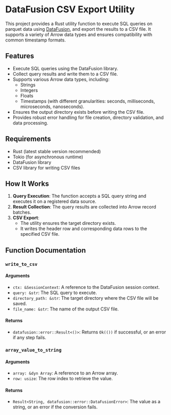 # DataFusion CSV Export Utility

This project provides a Rust utility function to execute SQL queries on parquet data using [DataFusion](https://arrow.apache.org/datafusion/), and export the results to a CSV file. It supports a variety of Arrow data types and ensures compatibility with common timestamp formats.

## Features

- Execute SQL queries using the DataFusion library.
- Collect query results and write them to a CSV file.
- Supports various Arrow data types, including:
  - Strings
  - Integers
  - Floats
  - Timestamps (with different granularities: seconds, milliseconds, microseconds, nanoseconds).
- Ensures the output directory exists before writing the CSV file.
- Provides robust error handling for file creation, directory validation, and data processing.

## Requirements

- Rust (latest stable version recommended)
- Tokio (for asynchronous runtime)
- DataFusion library
- CSV library for writing CSV files

## How It Works

1. **Query Execution**: The function accepts a SQL query string and executes it on a registered data source.
2. **Result Collection**: The query results are collected into Arrow record batches.
3. **CSV Export**:
   - The utility ensures the target directory exists.
   - It writes the header row and corresponding data rows to the specified CSV file.


## Function Documentation

### `write_to_csv`

#### Arguments

- `ctx: &SessionContext`: A reference to the DataFusion session context.
- `query: &str`: The SQL query to execute.
- `directory_path: &str`: The target directory where the CSV file will be saved.
- `file_name: &str`: The name of the output CSV file.

#### Returns

- `datafusion::error::Result<()>`: Returns `Ok(())` if successful, or an error if any step fails.

### `array_value_to_string`

#### Arguments

- `array: &dyn Array`: A reference to an Arrow array.
- `row: usize`: The row index to retrieve the value.

#### Returns

- `Result<String, datafusion::error::DataFusionError>`: The value as a string, or an error if the conversion fails.
